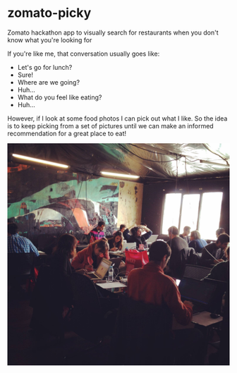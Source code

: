 # zomato-picky
Zomato hackathon app to visually search for restaurants when you don't know what you're looking for

If you're like me, that conversation usually goes like:
- Let's go for lunch?
- Sure!
- Where are we going?
- Huh...
- What do you feel like eating?
- Huh...

However, if I look at some food photos I can pick out what I like. So the idea is to keep picking from a set of pictures until we can make an informed recommendation for a great place to eat!


![alt Picture of the day](design/zomato-hackaton-2015-11-22.jpg)

